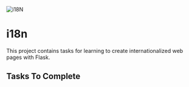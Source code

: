 ![i18N](https://github.com/richard-1257/alx-backend/assets/83041703/3390c4d7-d635-49f2-8cfd-42467df8dd9a)

# i18n
This project contains tasks for learning to create internationalized web pages with Flask.

## Tasks To Complete
